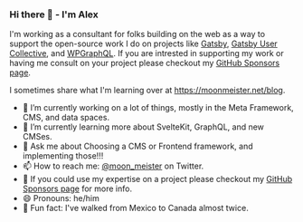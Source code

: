 ### Hi there 👋 - I'm Alex

I'm working as a consultant for folks building on the web as a way to support the open-source work I do on projects like [Gatsby](gatsbyjs.com/), [Gatsby User Collective](https://gatsbyuc.dev), and [WPGraphQL](https://www.wpgraphql.com). If you are intrested in supporting my work or having me consult on your project please checkout my [GitHub Sponsors page](https://github.com/sponsors/moonmeister).

I sometimes share what I'm learning over at https://moonmeister.net/blog.

- 🔭 I’m currently working on a lot of things, mostly in the Meta Framework, CMS, and data spaces.
- 🌱 I’m currently learning more about SvelteKit, GraphQL, and new CMSes. 
- 💬 Ask me about Choosing a CMS or Frontend framework, and implementing those!!! 
- 📫 How to reach me: [@moon_meister](https://twitter.com/moon_meister) on Twitter.
- 🤔 If you could use my expertise on a project please checkout my [GitHub Sponsors page](https://github.com/sponsors/moonmeister) for more info. 
- 😄 Pronouns: he/him
- 🚶 Fun fact: I've walked from Mexico to Canada almost twice.
